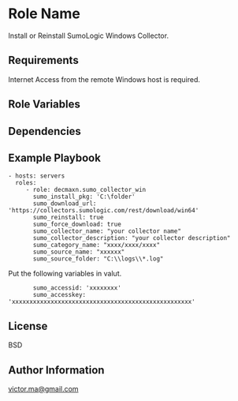 Role Name
=========

Install or Reinstall SumoLogic Windows Collector. 

Requirements
------------

Internet Access from the remote Windows host is required. 


Role Variables
--------------


Dependencies
------------



Example Playbook
----------------

    - hosts: servers
      roles:
         - role: decmaxn.sumo_collector_win
           sumo_install_pkg: 'C:\folder'
           sumo_download_url: 'https://collectors.sumologic.com/rest/download/win64'
           sumo_reinstall: true
           sumo_force_download: true
           sumo_collector_name: "your collector name"
           sumo_collector_description: "your collector description"
           sumo_category_name: "xxxx/xxxx/xxxx"
           sumo_source_name: "xxxxxx"
           sumo_source_folder: "C:\\logs\\*.log"

Put the following variables in valut. 

           sumo_accessid: 'xxxxxxxx'
           sumo_accesskey: 'xxxxxxxxxxxxxxxxxxxxxxxxxxxxxxxxxxxxxxxxxxxxxxxxxxx'
License
-------

BSD

Author Information
------------------

victor.ma@gmail.com